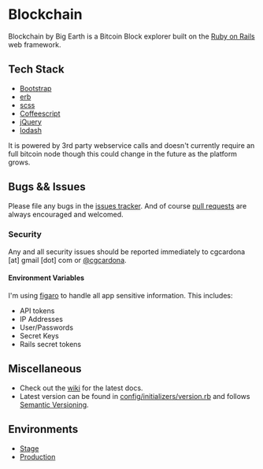 # Blockchain 

Blockchain by Big Earth is a Bitcoin Block explorer built on the [Ruby on Rails](https://github.com/rails/rails) web framework.

## Tech Stack 

* [Bootstrap](https://getbootstrap.com/)
* [erb](https://en.wikipedia.org/wiki/ERuby)
* [scss](http://sass-lang.com/)
* [Coffeescript](http://coffeescript.org/)
* [jQuery](https://jquery.com/)
* [lodash](https://lodash.com/)

It is powered by 3rd party webservice calls and doesn't currently require an full bitcoin node though this could change in the future as the platform grows.

## Bugs && Issues

Please file any bugs in the [issues tracker](https://github.com/cgcardona/blockchain.bigearth.io/issues). And of course [pull requests](https://github.com/cgcardona/blockchain.bigearth.io/pulls) are always encouraged and welcomed.

### Security

Any and all security issues should be reported immediately to cgcardona [at] gmail [dot] com or [@cgcardona](https://twitter.com/cgcardona).

#### Environment Variables

I'm using [figaro](https://github.com/laserlemon/figaro) to handle all app sensitive information. This includes:

* API tokens
* IP Addresses
* User/Passwords
* Secret Keys 
* Rails secret tokens 

## Miscellaneous
 
* Check out the [wiki](https://github.com/cgcardona/blockchain.bigearth.io/wiki) for the latest docs.
* Latest version can be found in [config/initializers/version.rb](https://github.com/cgcardona/blockchain.bigearth.io/blob/master/config/initializers/version.rb) and follows [Semantic Versioning](http://semver.org/).

## Environments

* [Stage](http://stageblockchain.bigearth.io)
* [Production](http://blockchain.bigearth.io)
